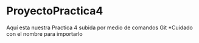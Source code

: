 # ProyectoPractica4
Aquí esta nuestra Practica 4 subida por medio de comandos Git
*Cuidado con el nombre para importarlo
